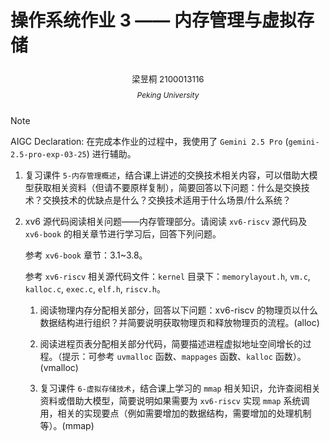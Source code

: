 # 操作系统作业 3 —— 内存管理与虚拟存储

<center><div style='height:2mm;'></div><div style="font-size:10pt;">梁昱桐 2100013116</div></center>
<center><span style="font-size:9pt;line-height:9mm"><i>Peking University</i></span>
</center>

> [!NOTE]
> AIGC Declaration: 在完成本作业的过程中，我使用了 `Gemini 2.5 Pro` (`gemini-2.5-pro-exp-03-25`) 进行辅助。

1. 复习课件 `5-内存管理概述`，结合课上讲述的交换技术相关内容，可以借助⼤模型获取相关资料（但请不要原样复制），简要回答以下问题：什么是交换技术？交换技术的优缺点是什么？交换技术适⽤于什么场景/什么系统？

2. xv6 源代码阅读相关问题——内存管理部分。请阅读 `xv6-riscv` 源代码及 `xv6-book` 的相关章节进⾏学习后，回答下列问题。

    参考 `xv6-book` 章节：3.1~3.8。

    参考 `xv6-riscv` 相关源代码⽂件：`kernel` ⽬录下：`memorylayout.h`, `vm.c`, `kalloc.c`, `exec.c`, `elf.h`, `riscv.h`。

   1. 阅读物理内存分配相关部分，回答以下问题：xv6-riscv 的物理⻚以什么数据结构进⾏组织？并简要说明获取物理⻚和释放物理⻚的流程。(alloc)

   2. 阅读进程⻚表分配相关部分代码，简要描述进程虚拟地址空间增⻓的过程。（提示：可参考 `uvmalloc` 函数、`mappages` 函数、`kalloc` 函数）。(vmalloc)

   3. 复习课件 `6-虚拟存储技术`，结合课上学习的 `mmap` 相关知识，允许查阅相关资料或借助⼤模型，简要说明如果需要为 `xv6-riscv` 实现 `mmap` 系统调⽤，相关的实现要点（例如需要增加的数据结构，需要增加的处理机制等）。(mmap)
